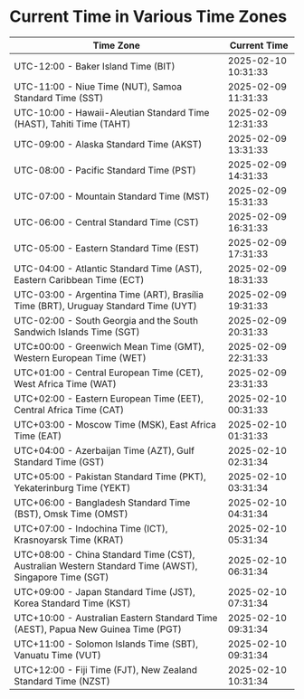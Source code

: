 # Current Time in Various Time Zones

| Time Zone | Current Time |
|-----------|--------------|
| UTC-12:00 - Baker Island Time (BIT) | 2025-02-10 10:31:33 |
| UTC-11:00 - Niue Time (NUT), Samoa Standard Time (SST) | 2025-02-09 11:31:33 |
| UTC-10:00 - Hawaii-Aleutian Standard Time (HAST), Tahiti Time (TAHT) | 2025-02-09 12:31:33 |
| UTC-09:00 - Alaska Standard Time (AKST) | 2025-02-09 13:31:33 |
| UTC-08:00 - Pacific Standard Time (PST) | 2025-02-09 14:31:33 |
| UTC-07:00 - Mountain Standard Time (MST) | 2025-02-09 15:31:33 |
| UTC-06:00 - Central Standard Time (CST) | 2025-02-09 16:31:33 |
| UTC-05:00 - Eastern Standard Time (EST) | 2025-02-09 17:31:33 |
| UTC-04:00 - Atlantic Standard Time (AST), Eastern Caribbean Time (ECT) | 2025-02-09 18:31:33 |
| UTC-03:00 - Argentina Time (ART), Brasília Time (BRT), Uruguay Standard Time (UYT) | 2025-02-09 19:31:33 |
| UTC-02:00 - South Georgia and the South Sandwich Islands Time (SGT) | 2025-02-09 20:31:33 |
| UTC±00:00 - Greenwich Mean Time (GMT), Western European Time (WET) | 2025-02-09 22:31:33 |
| UTC+01:00 - Central European Time (CET), West Africa Time (WAT) | 2025-02-09 23:31:33 |
| UTC+02:00 - Eastern European Time (EET), Central Africa Time (CAT) | 2025-02-10 00:31:33 |
| UTC+03:00 - Moscow Time (MSK), East Africa Time (EAT) | 2025-02-10 01:31:33 |
| UTC+04:00 - Azerbaijan Time (AZT), Gulf Standard Time (GST) | 2025-02-10 02:31:34 |
| UTC+05:00 - Pakistan Standard Time (PKT), Yekaterinburg Time (YEKT) | 2025-02-10 03:31:34 |
| UTC+06:00 - Bangladesh Standard Time (BST), Omsk Time (OMST) | 2025-02-10 04:31:34 |
| UTC+07:00 - Indochina Time (ICT), Krasnoyarsk Time (KRAT) | 2025-02-10 05:31:34 |
| UTC+08:00 - China Standard Time (CST), Australian Western Standard Time (AWST), Singapore Time (SGT) | 2025-02-10 06:31:34 |
| UTC+09:00 - Japan Standard Time (JST), Korea Standard Time (KST) | 2025-02-10 07:31:34 |
| UTC+10:00 - Australian Eastern Standard Time (AEST), Papua New Guinea Time (PGT) | 2025-02-10 09:31:34 |
| UTC+11:00 - Solomon Islands Time (SBT), Vanuatu Time (VUT) | 2025-02-10 09:31:34 |
| UTC+12:00 - Fiji Time (FJT), New Zealand Standard Time (NZST) | 2025-02-10 10:31:34 |

